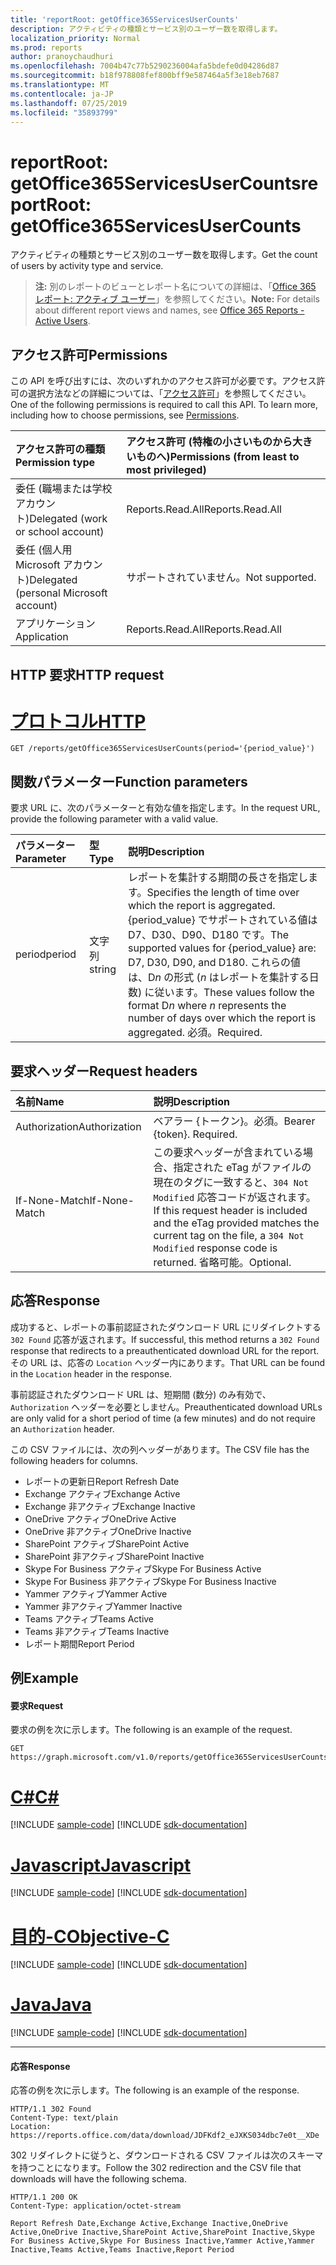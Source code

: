 ```yaml
---
title: 'reportRoot: getOffice365ServicesUserCounts'
description: アクティビティの種類とサービス別のユーザー数を取得します。
localization_priority: Normal
ms.prod: reports
author: pranoychaudhuri
ms.openlocfilehash: 7004b47c77b5290236004afa5bdefe0d04286d87
ms.sourcegitcommit: b18f978808fef800bff9e587464a5f3e18eb7687
ms.translationtype: MT
ms.contentlocale: ja-JP
ms.lasthandoff: 07/25/2019
ms.locfileid: "35893799"
---
```

# <a name="reportroot-getoffice365servicesusercounts"></a><span data-ttu-id="4f388-103">reportRoot: getOffice365ServicesUserCounts</span><span class="sxs-lookup"><span data-stu-id="4f388-103">reportRoot: getOffice365ServicesUserCounts</span></span>

<span data-ttu-id="4f388-104">アクティビティの種類とサービス別のユーザー数を取得します。</span><span class="sxs-lookup"><span data-stu-id="4f388-104">Get the count of users by activity type and service.</span></span>

> <span data-ttu-id="4f388-105">**注:** 別のレポートのビューとレポート名についての詳細は、「[Office 365 レポート: アクティブ ユーザー](https://support.office.com/client/Active-Users-fc1cf1d0-cd84-43fd-adb7-a4c4dfa8112d)」を参照してください。</span><span class="sxs-lookup"><span data-stu-id="4f388-105">**Note:** For details about different report views and names, see [Office 365 Reports - Active Users](https://support.office.com/client/Active-Users-fc1cf1d0-cd84-43fd-adb7-a4c4dfa8112d).</span></span>

## <a name="permissions"></a><span data-ttu-id="4f388-106">アクセス許可</span><span class="sxs-lookup"><span data-stu-id="4f388-106">Permissions</span></span>

<span data-ttu-id="4f388-p101">この API を呼び出すには、次のいずれかのアクセス許可が必要です。アクセス許可の選択方法などの詳細については、「[アクセス許可](/graph/permissions-reference)」を参照してください。</span><span class="sxs-lookup"><span data-stu-id="4f388-p101">One of the following permissions is required to call this API. To learn more, including how to choose permissions, see [Permissions](/graph/permissions-reference).</span></span>

| <span data-ttu-id="4f388-109">アクセス許可の種類</span><span class="sxs-lookup"><span data-stu-id="4f388-109">Permission type</span></span>                        | <span data-ttu-id="4f388-110">アクセス許可 (特権の小さいものから大きいものへ)</span><span class="sxs-lookup"><span data-stu-id="4f388-110">Permissions (from least to most privileged)</span></span> |
| :------------------------------------- | :--------------------------------------- |
| <span data-ttu-id="4f388-111">委任 (職場または学校アカウント)</span><span class="sxs-lookup"><span data-stu-id="4f388-111">Delegated (work or school account)</span></span>     | <span data-ttu-id="4f388-112">Reports.Read.All</span><span class="sxs-lookup"><span data-stu-id="4f388-112">Reports.Read.All</span></span>                         |
| <span data-ttu-id="4f388-113">委任 (個人用 Microsoft アカウント)</span><span class="sxs-lookup"><span data-stu-id="4f388-113">Delegated (personal Microsoft account)</span></span> | <span data-ttu-id="4f388-114">サポートされていません。</span><span class="sxs-lookup"><span data-stu-id="4f388-114">Not supported.</span></span>                           |
| <span data-ttu-id="4f388-115">アプリケーション</span><span class="sxs-lookup"><span data-stu-id="4f388-115">Application</span></span>                            | <span data-ttu-id="4f388-116">Reports.Read.All</span><span class="sxs-lookup"><span data-stu-id="4f388-116">Reports.Read.All</span></span>                         |

## <a name="http-request"></a><span data-ttu-id="4f388-117">HTTP 要求</span><span class="sxs-lookup"><span data-stu-id="4f388-117">HTTP request</span></span>


# <a name="httptabhttp"></a>[<span data-ttu-id="4f388-118">プロトコル</span><span class="sxs-lookup"><span data-stu-id="4f388-118">HTTP</span></span>](#tab/http)
<!-- { "blockType": "ignored" } --> 

```http
GET /reports/getOffice365ServicesUserCounts(period='{period_value}')
```

## <a name="function-parameters"></a><span data-ttu-id="4f388-119">関数パラメーター</span><span class="sxs-lookup"><span data-stu-id="4f388-119">Function parameters</span></span>

<span data-ttu-id="4f388-120">要求 URL に、次のパラメーターと有効な値を指定します。</span><span class="sxs-lookup"><span data-stu-id="4f388-120">In the request URL, provide the following parameter with a valid value.</span></span>

| <span data-ttu-id="4f388-121">パラメーター</span><span class="sxs-lookup"><span data-stu-id="4f388-121">Parameter</span></span> | <span data-ttu-id="4f388-122">型</span><span class="sxs-lookup"><span data-stu-id="4f388-122">Type</span></span>   | <span data-ttu-id="4f388-123">説明</span><span class="sxs-lookup"><span data-stu-id="4f388-123">Description</span></span>                              |
| :-------- | :----- | :--------------------------------------- |
| <span data-ttu-id="4f388-124">period</span><span class="sxs-lookup"><span data-stu-id="4f388-124">period</span></span>    | <span data-ttu-id="4f388-125">文字列</span><span class="sxs-lookup"><span data-stu-id="4f388-125">string</span></span> | <span data-ttu-id="4f388-126">レポートを集計する期間の長さを指定します。</span><span class="sxs-lookup"><span data-stu-id="4f388-126">Specifies the length of time over which the report is aggregated.</span></span> <span data-ttu-id="4f388-127">{period_value} でサポートされている値は D7、D30、D90、D180 です。</span><span class="sxs-lookup"><span data-stu-id="4f388-127">The supported values for {period_value} are: D7, D30, D90, and D180.</span></span> <span data-ttu-id="4f388-128">これらの値は、D*n* の形式 (*n* はレポートを集計する日数) に従います。</span><span class="sxs-lookup"><span data-stu-id="4f388-128">These values follow the format D*n* where *n* represents the number of days over which the report is aggregated.</span></span> <span data-ttu-id="4f388-129">必須。</span><span class="sxs-lookup"><span data-stu-id="4f388-129">Required.</span></span> |

## <a name="request-headers"></a><span data-ttu-id="4f388-130">要求ヘッダー</span><span class="sxs-lookup"><span data-stu-id="4f388-130">Request headers</span></span>

| <span data-ttu-id="4f388-131">名前</span><span class="sxs-lookup"><span data-stu-id="4f388-131">Name</span></span>          | <span data-ttu-id="4f388-132">説明</span><span class="sxs-lookup"><span data-stu-id="4f388-132">Description</span></span>                              |
| :------------ | :--------------------------------------- |
| <span data-ttu-id="4f388-133">Authorization</span><span class="sxs-lookup"><span data-stu-id="4f388-133">Authorization</span></span> | <span data-ttu-id="4f388-p103">ベアラー {トークン}。必須。</span><span class="sxs-lookup"><span data-stu-id="4f388-p103">Bearer {token}. Required.</span></span>                |
| <span data-ttu-id="4f388-136">If-None-Match</span><span class="sxs-lookup"><span data-stu-id="4f388-136">If-None-Match</span></span> | <span data-ttu-id="4f388-137">この要求ヘッダーが含まれている場合、指定された eTag がファイルの現在のタグに一致すると、`304 Not Modified` 応答コードが返されます。</span><span class="sxs-lookup"><span data-stu-id="4f388-137">If this request header is included and the eTag provided matches the current tag on the file, a `304 Not Modified` response code is returned.</span></span> <span data-ttu-id="4f388-138">省略可能。</span><span class="sxs-lookup"><span data-stu-id="4f388-138">Optional.</span></span> |

## <a name="response"></a><span data-ttu-id="4f388-139">応答</span><span class="sxs-lookup"><span data-stu-id="4f388-139">Response</span></span>

<span data-ttu-id="4f388-140">成功すると、レポートの事前認証されたダウンロード URL にリダイレクトする `302 Found` 応答が返されます。</span><span class="sxs-lookup"><span data-stu-id="4f388-140">If successful, this method returns a `302 Found` response that redirects to a preauthenticated download URL for the report.</span></span> <span data-ttu-id="4f388-141">その URL は、応答の `Location` ヘッダー内にあります。</span><span class="sxs-lookup"><span data-stu-id="4f388-141">That URL can be found in the `Location` header in the response.</span></span>

<span data-ttu-id="4f388-142">事前認証されたダウンロード URL は、短期間 (数分) のみ有効で、`Authorization` ヘッダーを必要としません。</span><span class="sxs-lookup"><span data-stu-id="4f388-142">Preauthenticated download URLs are only valid for a short period of time (a few minutes) and do not require an `Authorization` header.</span></span>

<span data-ttu-id="4f388-143">この CSV ファイルには、次の列ヘッダーがあります。</span><span class="sxs-lookup"><span data-stu-id="4f388-143">The CSV file has the following headers for columns.</span></span>

- <span data-ttu-id="4f388-144">レポートの更新日</span><span class="sxs-lookup"><span data-stu-id="4f388-144">Report Refresh Date</span></span>
- <span data-ttu-id="4f388-145">Exchange アクティブ</span><span class="sxs-lookup"><span data-stu-id="4f388-145">Exchange Active</span></span>
- <span data-ttu-id="4f388-146">Exchange 非アクティブ</span><span class="sxs-lookup"><span data-stu-id="4f388-146">Exchange Inactive</span></span>
- <span data-ttu-id="4f388-147">OneDrive アクティブ</span><span class="sxs-lookup"><span data-stu-id="4f388-147">OneDrive Active</span></span>
- <span data-ttu-id="4f388-148">OneDrive 非アクティブ</span><span class="sxs-lookup"><span data-stu-id="4f388-148">OneDrive Inactive</span></span>
- <span data-ttu-id="4f388-149">SharePoint アクティブ</span><span class="sxs-lookup"><span data-stu-id="4f388-149">SharePoint Active</span></span>
- <span data-ttu-id="4f388-150">SharePoint 非アクティブ</span><span class="sxs-lookup"><span data-stu-id="4f388-150">SharePoint Inactive</span></span>
- <span data-ttu-id="4f388-151">Skype For Business アクティブ</span><span class="sxs-lookup"><span data-stu-id="4f388-151">Skype For Business Active</span></span>
- <span data-ttu-id="4f388-152">Skype For Business 非アクティブ</span><span class="sxs-lookup"><span data-stu-id="4f388-152">Skype For Business Inactive</span></span>
- <span data-ttu-id="4f388-153">Yammer アクティブ</span><span class="sxs-lookup"><span data-stu-id="4f388-153">Yammer Active</span></span>
- <span data-ttu-id="4f388-154">Yammer 非アクティブ</span><span class="sxs-lookup"><span data-stu-id="4f388-154">Yammer Inactive</span></span>
- <span data-ttu-id="4f388-155">Teams アクティブ</span><span class="sxs-lookup"><span data-stu-id="4f388-155">Teams Active</span></span>
- <span data-ttu-id="4f388-156">Teams 非アクティブ</span><span class="sxs-lookup"><span data-stu-id="4f388-156">Teams Inactive</span></span>
- <span data-ttu-id="4f388-157">レポート期間</span><span class="sxs-lookup"><span data-stu-id="4f388-157">Report Period</span></span>

## <a name="example"></a><span data-ttu-id="4f388-158">例</span><span class="sxs-lookup"><span data-stu-id="4f388-158">Example</span></span>

#### <a name="request"></a><span data-ttu-id="4f388-159">要求</span><span class="sxs-lookup"><span data-stu-id="4f388-159">Request</span></span>

<span data-ttu-id="4f388-160">要求の例を次に示します。</span><span class="sxs-lookup"><span data-stu-id="4f388-160">The following is an example of the request.</span></span>

<!--{
  "blockType": "request",
  "isComposable": true,
  "name": "reportroot_getoffice365servicesusercounts"
}-->

```http
GET https://graph.microsoft.com/v1.0/reports/getOffice365ServicesUserCounts(period='D7')
```
# <a name="ctabcsharp"></a>[<span data-ttu-id="4f388-161">C#</span><span class="sxs-lookup"><span data-stu-id="4f388-161">C#</span></span>](#tab/csharp)
[!INCLUDE [sample-code](../includes/snippets/csharp/reportroot-getoffice365servicesusercounts-csharp-snippets.md)]
[!INCLUDE [sdk-documentation](../includes/snippets/snippets-sdk-documentation-link.md)]

# <a name="javascripttabjavascript"></a>[<span data-ttu-id="4f388-162">Javascript</span><span class="sxs-lookup"><span data-stu-id="4f388-162">Javascript</span></span>](#tab/javascript)
[!INCLUDE [sample-code](../includes/snippets/javascript/reportroot-getoffice365servicesusercounts-javascript-snippets.md)]
[!INCLUDE [sdk-documentation](../includes/snippets/snippets-sdk-documentation-link.md)]

# <a name="objective-ctabobjc"></a>[<span data-ttu-id="4f388-163">目的-C</span><span class="sxs-lookup"><span data-stu-id="4f388-163">Objective-C</span></span>](#tab/objc)
[!INCLUDE [sample-code](../includes/snippets/objc/reportroot-getoffice365servicesusercounts-objc-snippets.md)]
[!INCLUDE [sdk-documentation](../includes/snippets/snippets-sdk-documentation-link.md)]

# <a name="javatabjava"></a>[<span data-ttu-id="4f388-164">Java</span><span class="sxs-lookup"><span data-stu-id="4f388-164">Java</span></span>](#tab/java)
[!INCLUDE [sample-code](../includes/snippets/java/reportroot-getoffice365servicesusercounts-java-snippets.md)]
[!INCLUDE [sdk-documentation](../includes/snippets/snippets-sdk-documentation-link.md)]

---


#### <a name="response"></a><span data-ttu-id="4f388-165">応答</span><span class="sxs-lookup"><span data-stu-id="4f388-165">Response</span></span>

<span data-ttu-id="4f388-166">応答の例を次に示します。</span><span class="sxs-lookup"><span data-stu-id="4f388-166">The following is an example of the response.</span></span>

<!-- {
  "blockType": "response",
  "truncated": true,
  "@odata.type": "microsoft.graph.report"
} -->

```http
HTTP/1.1 302 Found
Content-Type: text/plain
Location: https://reports.office.com/data/download/JDFKdf2_eJXKS034dbc7e0t__XDe
```

<span data-ttu-id="4f388-167">302 リダイレクトに従うと、ダウンロードされる CSV ファイルは次のスキーマを持つことになります。</span><span class="sxs-lookup"><span data-stu-id="4f388-167">Follow the 302 redirection and the CSV file that downloads will have the following schema.</span></span>

<!-- { "blockType": "ignored" } --> 

```http
HTTP/1.1 200 OK
Content-Type: application/octet-stream

Report Refresh Date,Exchange Active,Exchange Inactive,OneDrive Active,OneDrive Inactive,SharePoint Active,SharePoint Inactive,Skype For Business Active,Skype For Business Inactive,Yammer Active,Yammer Inactive,Teams Active,Teams Inactive,Report Period
```
<!-- uuid: 8fcb5dbc-d5aa-4681-8e31-b001d5168d79 
2015-10-25 14:57:30 UTC -->
<!-- {
  "type": "#page.annotation",
  "description": "Example",
  "keywords": "",
  "section": "documentation",
  "tocPath": "",
  "suppressions": [
  ]
}-->
